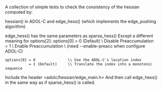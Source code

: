 A collection of simple tests to check the consistency of the hessian computed by:

hessian() in ADOL-C and edge_hess() (which implements the edge_pushing algorithm)

edge_hess() has the same parameters as sparse_hess()
Except a different meaning for options[2]:
    options[0] = 0 (Default)     \\ Disable Preaccumulation
               = 1               \\ Enable Preaccumulation 
                                 \\ (need --enable-preacc when configure ADOL-C)

    options[0] = 0               \\ Use the ADOL-C's location index
               = 1 (Default)     \\ Translate the index into a monotonic sequence

Include the header <adolc/hessian/edge_main.h>
And then call edge_hess() in the same way as if sparse_hess() is called. 
